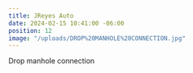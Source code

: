 ```yaml
---
title: JReyes Auto
date: 2024-02-15 10:41:00 -06:00
position: 12
image: "/uploads/DROP%20MANHOLE%20CONNECTION.jpg"
---
```


Drop manhole connection